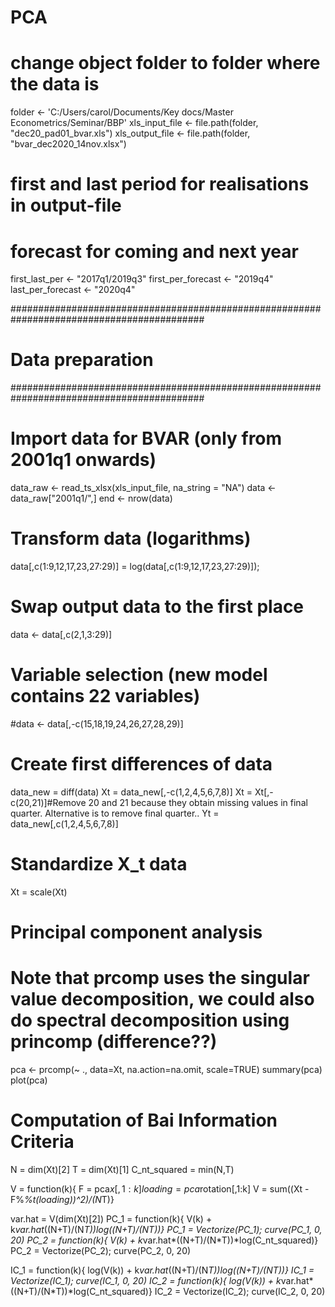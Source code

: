 # PCA
# change object folder to folder where the data is
folder <- 'C:/Users/carol/Documents/Key docs/Master Econometrics/Seminar/BBP'
xls_input_file <-  file.path(folder, "dec20_pad01_bvar.xls")
xls_output_file <- file.path(folder, "bvar_dec2020_14nov.xlsx")

# first and last period for realisations in output-file
# forecast for coming and next year
first_last_per <- "2017q1/2019q3"
first_per_forecast <- "2019q4"
last_per_forecast <- "2020q4"

###########################################################################################
#                                   Data preparation                                      #
###########################################################################################

# Import data for BVAR (only from 2001q1 onwards)
data_raw <- read_ts_xlsx(xls_input_file, na_string = "NA")
data <- data_raw["2001q1/",]
end <- nrow(data)

# Transform data (logarithms)
data[,c(1:9,12,17,23,27:29)] = log(data[,c(1:9,12,17,23,27:29)]);

# Swap output data to the first place
data <- data[,c(2,1,3:29)]

# Variable selection (new model contains 22 variables)
#data <- data[,-c(15,18,19,24,26,27,28,29)]

# Create first differences of data
data_new = diff(data)
Xt = data_new[,-c(1,2,4,5,6,7,8)] 
Xt = Xt[,-c(20,21)]#Remove 20 and 21 because they obtain missing values in final quarter. Alternative is to remove final quarter.. 
Yt = data_new[,c(1,2,4,5,6,7,8)]
# Standardize X_t data 
Xt = scale(Xt)

# Principal component analysis
# Note that prcomp uses the singular value decomposition, we could also do spectral decomposition using princomp (difference??)
pca <- prcomp(~ ., data=Xt, na.action=na.omit, scale=TRUE)
summary(pca)
plot(pca)

# Computation of Bai Information Criteria
N = dim(Xt)[2]
T = dim(Xt)[1]
C_nt_squared = min(N,T)

V = function(k){
F = pca$x[,1:k]
loading = pca$rotation[,1:k]
V = sum((Xt - F%*%t(loading))^2)/(N*T)}

var.hat = V(dim(Xt)[2])
PC_1 = function(k){ V(k) + k*var.hat*((N+T)/(N*T))*log((N+T)/(N*T))}
PC_1 = Vectorize(PC_1); curve(PC_1, 0, 20)
PC_2 = function(k){ V(k) + k*var.hat*((N+T)/(N*T))*log(C_nt_squared)}
PC_2 = Vectorize(PC_2); curve(PC_2, 0, 20)

IC_1 = function(k){ log(V(k)) + k*var.hat*((N+T)/(N*T))*log((N+T)/(N*T))}
IC_1 = Vectorize(IC_1); curve(IC_1, 0, 20)
IC_2 = function(k){ log(V(k)) + k*var.hat*((N+T)/(N*T))*log(C_nt_squared)}
IC_2 = Vectorize(IC_2); curve(IC_2, 0, 20)
